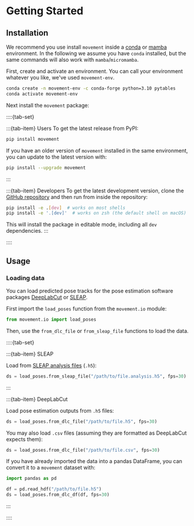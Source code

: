 # Getting Started

## Installation

We recommend you use install `movement` inside a [conda](https://docs.conda.io/en/latest/)
or [mamba](https://mamba.readthedocs.io/en/latest/index.html) environment.
In the following we assume you have `conda` installed,
but the same commands will also work with `mamba`/`micromamba`.


First, create and activate an environment.
You can call your environment whatever you like, we've used `movement-env`.

```sh
conda create -n movement-env -c conda-forge python=3.10 pytables
conda activate movement-env
```

Next install the `movement` package:

::::{tab-set}

:::{tab-item} Users
To get the latest release from PyPI:

```sh
pip install movement
```
If you have an older version of `movement` installed in the same environment,
you can update to the latest version with:

```sh
pip install --upgrade movement
```
:::

:::{tab-item} Developers
To get the latest development version, clone the
[GitHub repository](https://neuroinformatics-unit.github.io/movement/)
and then run from inside the repository:

```sh
pip install -e .[dev]  # works on most shells
pip install -e '.[dev]'  # works on zsh (the default shell on macOS)
```

This will install the package in editable mode, including all `dev` dependencies.
:::

::::


## Usage

### Loading data
You can load predicted pose tracks for the pose estimation software packages
[DeepLabCut](http://www.mackenziemathislab.org/deeplabcut) or [SLEAP](https://sleap.ai/).

First import the `load_poses` function from the `movement.io` module:

```python
from movement.io import load_poses
```

Then, use the `from_dlc_file` or `from_sleap_file` functions to load the data.

::::{tab-set}

:::{tab-item} SLEAP

Load from [SLEAP analysis files](https://sleap.ai/tutorials/analysis.html) (`.h5`):
```python
ds = load_poses.from_sleap_file("/path/to/file.analysis.h5", fps=30)
```
:::

:::{tab-item} DeepLabCut

Load pose estimation outputs from `.h5` files:
```python
ds = load_poses.from_dlc_file("/path/to/file.h5", fps=30)
```

You may also load `.csv` files (assuming they are formatted as DeepLabCut expects them):
```python
ds = load_poses.from_dlc_file("/path/to/file.csv", fps=30)
```

If you have already imported the data into a pandas DataFrame, you can
convert it to a `movement` dataset with:
```python
import pandas as pd

df = pd.read_hdf("/path/to/file.h5")
ds = load_poses.from_dlc_df(df, fps=30)
```
:::

::::
